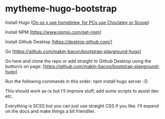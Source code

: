 # mytheme-hugo-bootstrap
Install Hugo ([On os x use homebrew, for PCs use Choclatey or Scoop](https://gohugo.io/getting-started/installing/))

Install NPM [https://www.npmjs.com/get-npm]

Install Github Desktop [https://desktop.github.com/]

Go [https://github.com/makin-bacon/bootstrap-playground-hugo]

Go here and clone the repo or add straight to Github Desktop using the button/s on page: [https://github.com/makin-bacon/bootstrap-playground-hugo]

Run the following commands in this order:
npm install
hugo server -D

This should work as-is but I'll improve stuff, add some scripts to assist dev etc.

Everything is SCSS but you can just use straight CSS if you like. I'll expand on the docs and make things a bit friendlier.